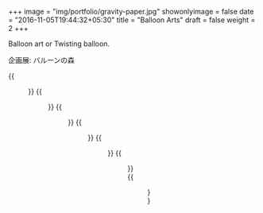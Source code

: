 +++
image = "img/portfolio/gravity-paper.jpg"
showonlyimage = false
date = "2016-11-05T19:44:32+05:30"
title = "Balloon Arts"
draft = false
weight = 2
+++

Balloon art or Twisting balloon.
<!--more-->

企画展: バルーンの森

{{<figure src="/img/balloonart/1.png" class="inline" link="" alt="">}}
{{<figure src="/img/balloonart/2.png" class="inline" link="" alt="">}}
{{<figure src="/img/balloonart/3.JPG" class="inline" link="" alt="">}}
{{<figure src="/img/balloonart/4.JPG" class="inline" link="" alt="">}}
{{<figure src="/img/balloonart/5.JPG" class="inline" link="" alt="">}}
{{<figure src="/img/balloonart/6.JPG" class="inline" link="" alt="">}}
{{<figure src="/img/balloonart/7.JPG" class="inline" link="" alt="">}}
